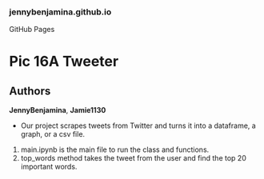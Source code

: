 
### jennybenjamina.github.io
GitHub Pages

# Pic 16A Tweeter
## Authors
**JennyBenjamina**,
**Jamie1130**

* Our project scrapes tweets from Twitter and turns it into a dataframe, a graph, or a csv file.

1. main.ipynb is the main file to run the class and functions.
2. top_words method takes the tweet from the user and find the top 20 important words.
